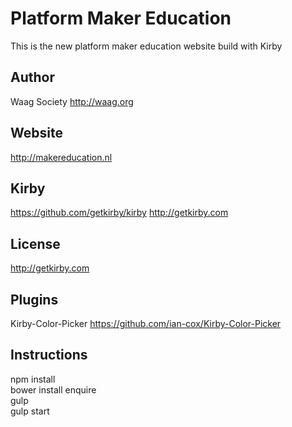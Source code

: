 # Platform Maker Education

This is the new platform maker education website build with Kirby

## Author
Waag Society
<http://waag.org>

## Website
<http://makereducation.nl>

## Kirby
<https://github.com/getkirby/kirby>
<http://getkirby.com>

## License
<http://getkirby.com>

## Plugins
Kirby-Color-Picker
<https://github.com/ian-cox/Kirby-Color-Picker>

## Instructions
npm install <br />
bower install enquire <br />
gulp <br />
gulp start